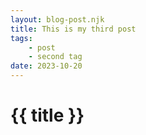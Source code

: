 ```yaml
---
layout: blog-post.njk
title: This is my third post
tags:
    - post
    - second tag
date: 2023-10-20
---
```


# {{ title }}